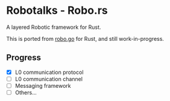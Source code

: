 # Robotalks - Robo.rs

A layered Robotic framework for Rust.

This is ported from [robo.go](https://github.com/robotalks/robo.go) for Rust,
and still work-in-progress.

## Progress

- [X] L0 communication protocol
- [ ] L0 communication channel
- [ ] Messaging framework
- [ ] Others...
